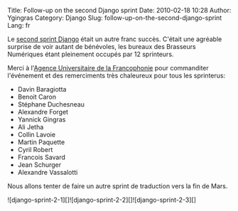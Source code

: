 Title: Follow-up on the second Django sprint
Date: 2010-02-18 10:28
Author: Ygingras
Category: Django
Slug: follow-up-on-the-second-django-sprint
Lang: fr

Le [second sprint Django][] était un autre franc succès. C'était une
agréable surprise de voir autant de bénévoles, les bureaux des Brasseurs
Numériques étant pleinement occupés par 12 sprinteurs.

Merci à l'[Agence Universitaire de la Francophonie][] pour commanditer
l'événement et des remerciments très chaleureux pour tous les
sprinterus:

-   Davin Baragiotta
-   Benoit Caron
-   Stéphane Duchesneau
-   Alexandre Forget
-   Yannick Gingras
-   Ali Jetha
-   Collin Lavoie
-   Martin Paquette
-   Cyril Robert
-   Francois Savard
-   Jean Schurger
-   Alexandre Vassalotti

Nous allons tenter de faire un autre sprint de traduction vers la fin de
Mars.

</p>
![django-sprint-2-1][]![django-sprint-2-2][]![django-sprint-2-3][]<!--:-->

  [second sprint Django]: http://montrealpython.org/fr/2010/01/23/django-translation-sprint-2-on-2010-02-15/
  [Agence Universitaire de la Francophonie]: http://www.auf.org/
  [django-sprint-2-1]: http://montrealpython.org/wp-content/uploads/2010/02/django-sprint-2-1-225x300.jpg
    "django-sprint-2-1"
  [django-sprint-2-2]: http://montrealpython.org/wp-content/uploads/2010/02/django-sprint-2-2-300x225.jpg
    "django-sprint-2-2"
  [django-sprint-2-3]: http://montrealpython.org/wp-content/uploads/2010/02/django-sprint-2-3-300x225.jpg
    "django-sprint-2-3"
